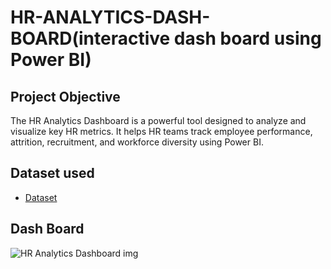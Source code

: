 # HR-ANALYTICS-DASH-BOARD(interactive dash board using Power BI)
## Project Objective
The HR Analytics Dashboard is a powerful tool designed to analyze and visualize key HR metrics.
It helps HR teams track employee performance, attrition, recruitment, and workforce diversity using Power BI.

## Dataset used
- <a href="https://github.com/lakshminarayank519/HR-ANALYTICS-DASH-BOARD/blob/main/HR%20Data.xlsx">Dataset</a>

## Dash Board 


![HR Analytics Dashboard img](https://github.com/user-attachments/assets/553908ca-5de1-4fa9-9294-0f2448c0bb96)




